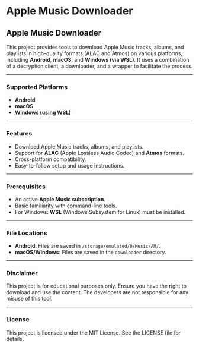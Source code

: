 # Apple Music Downloader

## Apple Music Downloader

This project provides tools to download Apple Music tracks, albums, and playlists in high-quality formats (ALAC and Atmos) on various platforms, including **Android**, **macOS**, and **Windows (via WSL)**. It uses a combination of a decryption client, a downloader, and a wrapper to facilitate the process.

***

### **Supported Platforms**

* **Android**
* **macOS**
* **Windows (using WSL)**

***

### **Features**

* Download Apple Music tracks, albums, and playlists.
* Support for **ALAC** (Apple Lossless Audio Codec) and **Atmos** formats.
* Cross-platform compatibility.
* Easy-to-follow setup and usage instructions.

***

### **Prerequisites**

* An active **Apple Music subscription**.
* Basic familiarity with command-line tools.
* For Windows: **WSL** (Windows Subsystem for Linux) must be installed.

***

### **File Locations**

* **Android**: Files are saved in `/storage/emulated/0/Music/AM/`.
* **macOS/Windows**: Files are saved in the `downloader` directory.

***

### **Disclaimer**

This project is for educational purposes only. Ensure you have the right to download and use the content. The developers are not responsible for any misuse of this tool.

***

### **License**

This project is licensed under the MIT License. See the LICENSE file for details.
